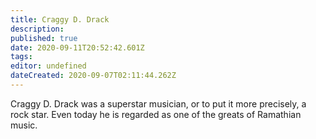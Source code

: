 ```yaml
---
title: Craggy D. Drack
description: 
published: true
date: 2020-09-11T20:52:42.601Z
tags: 
editor: undefined
dateCreated: 2020-09-07T02:11:44.262Z
---
```


Craggy D. Drack was a superstar musician, or to put it more precisely, a rock star. Even today he is regarded as one of the greats of Ramathian music.